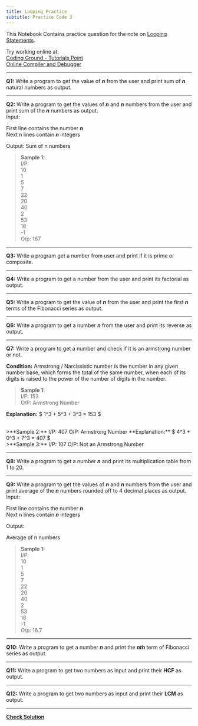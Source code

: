```yaml
---
title: Looping Practice
subtitle: Practice Code 3
---
```


This Notebook Contains practice question for the note on [Looping Statements](Looping_Statements.ipynb).

Try working online at:  
[Coding Ground - Tutorials Point](https://www.tutorialspoint.com/execute_python3_online.php)  
[Online Compiler and Debugger](https://www.onlinegdb.com/online_python_compiler)

---

**Q1:** Write a program to get the value of **_n_** from the user and print sum of **_n_** natural numbers as output.

---

**Q2:** Write a program to get the values of **_n_** and **_n_** numbers from the user and print sum of the **_n_** numbers as output.  
Input:

First line contains the number **_n_**  
Next n lines contain **_n_** integers

Output:
Sum of n numbers

> **Sample 1:**  
> I/P:  
> 10 <br>
> 1 <br>
> 5 <br>
> 7  
> 22  
> 20  
> 40  
> 2 <br>
> 53  
> 18  
> -1<br>
> O/p: 167

---

**Q3:** Write a program get a number from user and print if it is prime or composite.

---

**Q4:** Write a program to get a number from the user and print its factorial as output.

---

**Q5:** Write a program to get the value of **_n_** from the user and print the first **_n_** terms of the Fibonacci series as output.

---

**Q6:** Write a program to get a number **_n_** from the user and print its reverse as output.

---

**Q7:** Write a program to get a number and check if it is an armstrong number or not.

**Condition:** Armstrong / Narcissistic number is the number in any given number base, which forms the total of the same number, when each of its digits is raised to the power of the number of digits in the number.

> **Sample 1:**  
> I/P:
> 153  
> O/P:
> Armstrong Number

**Explanation:** $ 1^3 + 5^3 + 3^3 = 153 $

<br>
>**Sample 2:**  
I/P:  
407  
O/P:  
Armstrong Number  
**Explanation:** $ 4^3 + 0^3 + 7^3 = 407 $

<br>
>**Sample 3:**  
I/P:  
107
O/P:  
Not an Armstrong Number

---

**Q8:** Write a program to get a number **_n_** and print its multiplication table from 1 to 20.

---

**Q9:** Write a program to get the values of **_n_** and **_n_** numbers from the user and print average of the **_n_** numbers rounded off to 4 decimal places as output.  
Input:

First line contains the number **_n_**  
Next n lines contain **_n_** integers

Output:

Average of n numbers

> **Sample 1:**  
> I/P:  
> 10 <br>
> 1 <br>
> 5 <br>
> 7  
> 22  
> 20  
> 40  
> 2 <br>
> 53  
> 18  
> -1<br>
> O/p: 16.7

---

**Q10:** Write a program to get a number **_n_** and print the **_nth_** term of Fibonacci series as output.

---

**Q11:** Write a program to get two numbers as input and print their **HCF** as output.

---

**Q12:** Write a program to get two numbers as input and print their **LCM** as output.

---

**[Check Solution](Solution3.ipynb)**
